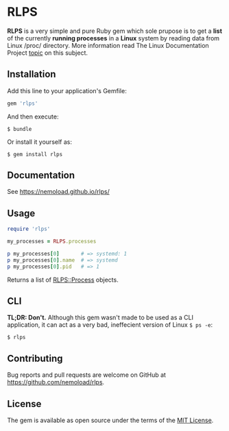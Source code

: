 # RLPS

**RLPS** is a very simple and pure Ruby gem which sole prupose is to get a **list** of the currently **running processes** in a **Linux** system by reading data from Linux /proc/ directory.
More information read The Linux Documentation Project [topic](http://tldp.org/LDP/Linux-Filesystem-Hierarchy/html/proc.html) on this subject.
## Installation

Add this line to your application's Gemfile:

```ruby
gem 'rlps'
```

And then execute:

    $ bundle

Or install it yourself as:

    $ gem install rlps

## Documentation
See https://nemoload.github.io/rlps/
## Usage
``` ruby
require 'rlps'

my_processes = RLPS.processes

p my_processes[0]       # => systemd: 1
p my_processes[0].name  # => systemd
p my_processes[0].pid   # => 1
```
Returns a list of [RLPS::Process](http://www.github.com/nemoload) objects.
## CLI
**TL;DR: Don't.** 
Although this gem wasn't made to be used as a CLI application, it can act as a very bad, ineffecient version of Linux ``` $ ps -e ```:
          
    $ rlps

## Contributing

Bug reports and pull requests are welcome on GitHub at https://github.com/nemoload/rlps.


## License

The gem is available as open source under the terms of the [MIT License](http://opensource.org/licenses/MIT).

